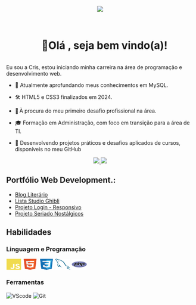 <!-- GIF -->
<p align="center">
  <img src="https://github.com/Anmol-Baranwal/Cool-GIFs-For-GitHub/assets/74038190/7d484dc9-68a9-4ee6-a767-aea59035c12d" width="500">
<br><br>
</p>

<!--título-->
<div id="user-content-toc">
  <ul align="center">
    <summary><h1 style="display: inline-block"> 🌱Olá , seja bem vindo(a)! </h1></summary>
</div>


<!-- Presentation -->
<p>
  Eu sou a Cris, estou iniciando minha carreira na área de programação e desenvolvimento web.

  - 🎲 Atualmente aprofundando meus conhecimentos em MySQL.
    
  - 🛠️ HTML5 e CSS3 finalizados em 2024.

  - 🚀 À procura do meu primeiro desafio profissional na área.

  - 🎓 Formação em Administração, com foco em transição para a área de TI.
    
  - 💬 Desenvolvendo projetos práticos e desafios aplicados de cursos, disponíveis no meu GitHub
 

</p>



<p align="center">
  <a href="mailto:cristiane.rangelrodrigues@hotmail.com">
    <img src="https://img.shields.io/badge/Email-cristiane.rangelrodriguess%40gmail.com-blue?style=for-the-badge&logo=gmail&logoColor=white" />
  </a>
  <a href="https://www.linkedin.com/in/cristianerangel">
    <img src="https://img.shields.io/badge/LinkedIn-Cristiane_Rangel-blue?style=for-the-badge&logo=linkedin&logoColor=white" />
  </a>
</p>


<!-- Portfolio -->
## Portfólio Web Development.:
- [Blog Literário](https://github.com/crisrangell/projeto-blogliterario)
- [Lista Studio Ghibli](https://github.com/crisrangell/projeto-ghibli)
- [Projeto Login - Responsivo](https://github.com/crisrangell/projeto-login)
- [Projeto Seriado Nostálgicos](https://github.com/crisrangell/projeto-seriados)
  
## Habilidades
<!-- Skills: Programming Languages -->
  <div style="flex-basis: 48%;">
    <h3>Linguagem e Programação</h3>
    <img align="center" alt="Js" height="30" width="40" src="https://raw.githubusercontent.com/devicons/devicon/master/icons/javascript/javascript-plain.svg">
    <img align="center" alt="HTML" height="30" width="40" src="https://raw.githubusercontent.com/devicons/devicon/master/icons/html5/html5-original.svg">
    <img align="center" alt="CSS" height="30" width="40" src="https://raw.githubusercontent.com/devicons/devicon/master/icons/css3/css3-original.svg">
     <img align="center" alt="MySQL" height="30" width="40" src="https://raw.githubusercontent.com/devicons/devicon/master/icons/mysql/mysql-original.svg">
     <img align="center" alt="PHP" height="30" width="40" src="https://raw.githubusercontent.com/devicons/devicon/master/icons/php/php-original.svg">
    
  </div>
  
  <!-- Skills: Tools & Frameworks -->
  <div style="flex-basis: 48%;">
    <h3>Ferramentas</h3>
    <img align="center" alt="VScode" height="30" width="40" src="https://cdn.jsdelivr.net/gh/devicons/devicon/icons/vscode/vscode-original.svg">
    <img align="center" alt="Git" height="30" width="40" src="https://cdn.jsdelivr.net/gh/devicons/devicon/icons/git/git-original.svg">
  </div>
  
